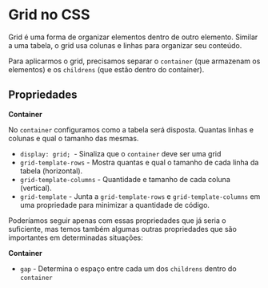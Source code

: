 # Grid no CSS

Grid é uma forma de organizar elementos dentro de outro elemento.
Similar a uma tabela, o grid usa colunas e linhas para organizar seu conteúdo.

Para aplicarmos o grid, precisamos separar o `container` (que armazenam os elementos) e os `childrens` (que estão dentro do container).

## Propriedades

**Container**

No `container` configuramos como a tabela será disposta. Quantas linhas e colunas e qual o tamanho das mesmas.

 - `display: grid; `- Sinaliza que o `container` deve ser uma grid
 - `grid-template-rows` - Mostra quantas e qual o tamanho de cada linha da tabela (horizontal).
 - `grid-template-columns` - Quantidade e tamanho de cada coluna (vertical).
 - `grid-template` - Junta a `grid-template-rows` e `grid-template-columns` em uma propriedade para minimizar a quantidade de código.

Poderíamos seguir apenas com essas propriedades que já seria o suficiente, mas temos também algumas outras propriedades que são importantes em determinadas situações:

**Container** 

- `gap` - Determina o espaço entre cada um dos `childrens` dentro do `container`
